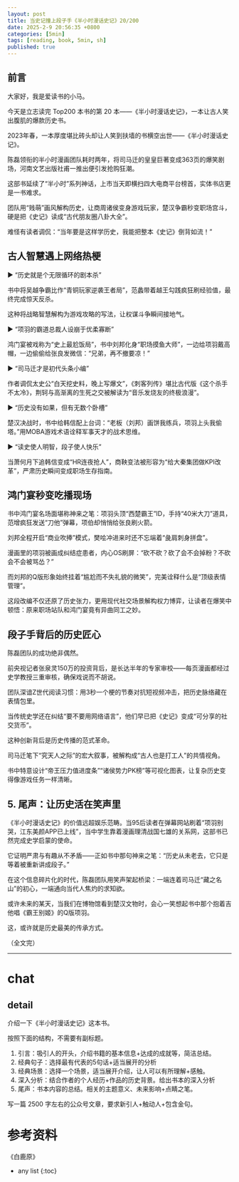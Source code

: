 ```yaml
---
layout: post
title: 当史记撞上段子手《半小时漫话史记》20/200
date: 2025-2-9 20:56:35 +0800
categories: [5min]
tags: [reading, book, 5min, sh]
published: true
---
```


## 前言

大家好，我是爱读书的小马。

今天是立志读完 Top200 本书的第 20 本——《半小时漫话史记》，一本让古人笑出腹肌的爆款历史书。

2023年春，一本厚度堪比砖头却让人笑到扶墙的书横空出世——《半小时漫话史记》。

陈磊领衔的半小时漫画团队耗时两年，将司马迁的皇皇巨著变成363页的爆笑剧场，河南文艺出版社甫一推出便引发抢购狂潮。

这部书延续了“半小时”系列神话，上市当天即横扫四大电商平台榜首，实体书店更是一书难求。

团队用“贱萌”画风解构历史，让商周诸侯变身游戏玩家，楚汉争霸秒变职场宫斗，硬是把《史记》读成“古代朋友圈八卦大全”。

难怪有读者调侃：“当年要是这样学历史，我能把整本《史记》倒背如流！”  

## 古人智慧遇上网络热梗  

▶ “历史就是个无限循环的剧本杀”  

书中将吴越争霸比作“青铜玩家逆袭王者局”，范蠡带着越王勾践疯狂刷经验值，最终完成惊天反杀。

这种将战略智慧解构为游戏攻略的写法，让权谋斗争瞬间接地气。  

▶ “项羽的霸道总裁人设崩于优柔寡断”  

鸿门宴被戏称为“史上最尬饭局”，书中刘邦化身“职场摸鱼大师”，一边给项羽戴高帽，一边偷偷给张良发微信：“兄弟，再不撤要凉！”  

▶ “司马迁才是初代头条小编”  

作者调侃太史公“白天挖史料，晚上写爆文”，《刺客列传》堪比古代版《这个杀手不太冷》，荆轲与高渐离的生死之交被解读为“音乐发烧友的终极浪漫”。  

▶ “历史没有如果，但有无数个卧槽”  

楚汉决战时，书中给韩信配上台词：“老板（刘邦）画饼我练兵，项羽上头我偷塔。”用MOBA游戏术语诠释军事天才的战术思维。  

▶ “读史使人明智，段子使人快乐”  

当萧何月下追韩信变成“HR连夜抢人”，商鞅变法被形容为“给大秦集团做KPI改革”，严肃历史瞬间变成职场生存指南。  

## 鸿门宴秒变吃播现场

书中鸿门宴名场面堪称神来之笔：项羽头顶“西楚霸王”ID，手持“40米大刀”道具，范增疯狂发送“刀他”弹幕，项伯却悄悄给张良刷火箭。

刘邦全程开启“商业吹捧”模式，樊哙冲进来时还不忘端着“彘肩刺身拼盘”。

漫画里的项羽被画成纠结症患者，内心OS刷屏：“砍不砍？砍了会不会掉粉？不砍会不会被骂怂？”

而刘邦的Q版形象始终挂着“尴尬而不失礼貌的微笑”，完美诠释什么是“顶级表情管理”。

这段改编不仅还原了历史张力，更用现代社交场景解构权力博弈，让读者在爆笑中顿悟：原来职场站队和鸿门宴竟有异曲同工之妙。  

## 段子手背后的历史匠心  

陈磊团队的成功绝非偶然。

前央视记者张泉灵150万的投资背后，是长达半年的专家审校——每页漫画都经过史学教授三重审核，确保戏说而不胡说。

团队深谙Z世代阅读习惯：用3秒一个梗的节奏对抗短视频冲击，把历史脉络藏在表情包里。

当传统史学还在纠结“要不要用网络语言”，他们早已把《史记》变成“可分享的社交货币”。  

这种创新背后是历史传播的范式革命。

司马迁笔下“究天人之际”的宏大叙事，被解构成“古人也是打工人”的共情视角。

书中特意设计“帝王压力值进度条”“诸侯势力PK榜”等可视化图表，让复杂历史变得像游戏任务一样清晰。

## 5. 尾声：让历史活在笑声里  

《半小时漫话史记》的价值远超娱乐范畴。当95后读者在弹幕网站刷着“项羽别哭，江东美颜APP已上线”，当中学生靠着漫画理清战国七雄的关系网，这部书已然完成史学启蒙的使命。

它证明严肃与有趣从不矛盾——正如书中那句神来之笔：“历史从未老去，它只是等着被重新讲成段子。”  

在这个信息碎片化的时代，陈磊团队用笑声架起桥梁：一端连着司马迁“藏之名山”的初心，一端通向当代人焦灼的求知欲。

或许未来的某天，当我们在博物馆看到楚汉文物时，会心一笑想起书中那个抱着吉他唱《霸王别姬》的Q版项羽。

这，或许就是历史最美的传承方式。  

（全文完）  

--------------------------------------

# chat

## detail

介绍一下《半小时漫话史记》这本书。

按照下面的结构，不需要有副标题。

1. 引言：吸引人的开头，介绍书籍的基本信息+达成的成就等，简洁总结。
2. 经典句子：选择最有代表的5句话+适当展开的分析
3. 经典场景：选择一个场景，适当展开介绍，让人可以有所理解+感触。
4. 深入分析：结合作者的个人经历+作品的历史背景。给出书本的深入分析
5. 尾声：书本内容的总结。相关的主题意义、未来影响+点睛之笔。

写一篇 2500 字左右的公众号文章，要求新引人+触动人+包含金句。


# 参考资料

 《白鹿原》

* any list
{:toc}